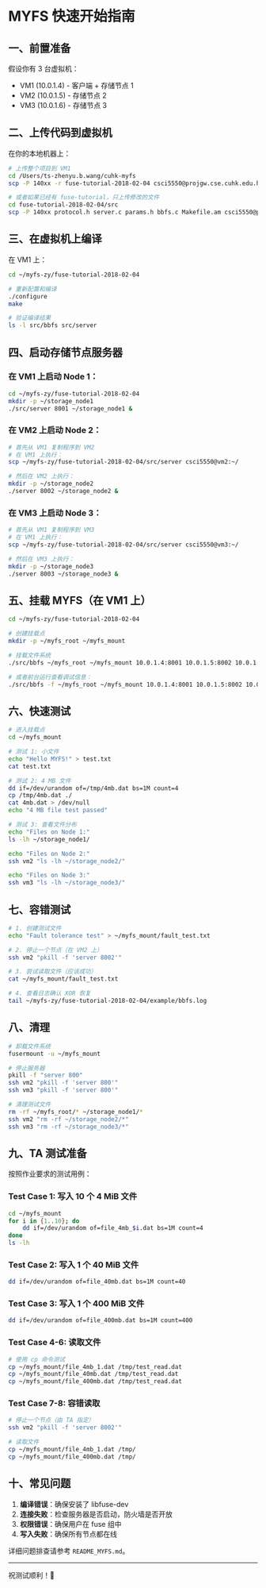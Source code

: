 # MYFS 快速开始指南

## 一、前置准备

假设你有 3 台虚拟机：
- VM1 (10.0.1.4) - 客户端 + 存储节点 1
- VM2 (10.0.1.5) - 存储节点 2  
- VM3 (10.0.1.6) - 存储节点 3

## 二、上传代码到虚拟机

在你的本地机器上：

```bash
# 上传整个项目到 VM1
cd /Users/ts-zhenyu.b.wang/cuhk-myfs
scp -P 140xx -r fuse-tutorial-2018-02-04 csci5550@projgw.cse.cuhk.edu.hk:~/myfs-zy/

# 或者如果已经有 fuse-tutorial，只上传修改的文件
cd fuse-tutorial-2018-02-04/src
scp -P 140xx protocol.h server.c params.h bbfs.c Makefile.am csci5550@projgw.cse.cuhk.edu.hk:~/myfs-zy/fuse-tutorial-2018-02-04/src/
```

## 三、在虚拟机上编译

在 VM1 上：

```bash
cd ~/myfs-zy/fuse-tutorial-2018-02-04

# 重新配置和编译
./configure
make

# 验证编译结果
ls -l src/bbfs src/server
```

## 四、启动存储节点服务器

### 在 VM1 上启动 Node 1：
```bash
cd ~/myfs-zy/fuse-tutorial-2018-02-04
mkdir -p ~/storage_node1
./src/server 8001 ~/storage_node1 &
```

### 在 VM2 上启动 Node 2：
```bash
# 首先从 VM1 复制程序到 VM2
# 在 VM1 上执行：
scp ~/myfs-zy/fuse-tutorial-2018-02-04/src/server csci5550@vm2:~/

# 然后在 VM2 上执行：
mkdir -p ~/storage_node2
./server 8002 ~/storage_node2 &
```

### 在 VM3 上启动 Node 3：
```bash
# 首先从 VM1 复制程序到 VM3
# 在 VM1 上执行：
scp ~/myfs-zy/fuse-tutorial-2018-02-04/src/server csci5550@vm3:~/

# 然后在 VM3 上执行：
mkdir -p ~/storage_node3
./server 8003 ~/storage_node3 &
```

## 五、挂载 MYFS（在 VM1 上）

```bash
cd ~/myfs-zy/fuse-tutorial-2018-02-04

# 创建挂载点
mkdir -p ~/myfs_root ~/myfs_mount

# 挂载文件系统
./src/bbfs ~/myfs_root ~/myfs_mount 10.0.1.4:8001 10.0.1.5:8002 10.0.1.6:8003 &

# 或者前台运行查看调试信息：
./src/bbfs -f ~/myfs_root ~/myfs_mount 10.0.1.4:8001 10.0.1.5:8002 10.0.1.6:8003
```

## 六、快速测试

```bash
# 进入挂载点
cd ~/myfs_mount

# 测试 1: 小文件
echo "Hello MYFS!" > test.txt
cat test.txt

# 测试 2: 4 MB 文件
dd if=/dev/urandom of=/tmp/4mb.dat bs=1M count=4
cp /tmp/4mb.dat ./
cat 4mb.dat > /dev/null
echo "4 MB file test passed"

# 测试 3: 查看文件分布
echo "Files on Node 1:"
ls -lh ~/storage_node1/

echo "Files on Node 2:"
ssh vm2 "ls -lh ~/storage_node2/"

echo "Files on Node 3:"
ssh vm3 "ls -lh ~/storage_node3/"
```

## 七、容错测试

```bash
# 1. 创建测试文件
echo "Fault tolerance test" > ~/myfs_mount/fault_test.txt

# 2. 停止一个节点（在 VM2 上）
ssh vm2 "pkill -f 'server 8002'"

# 3. 尝试读取文件（应该成功）
cat ~/myfs_mount/fault_test.txt

# 4. 查看日志确认 XOR 恢复
tail ~/myfs-zy/fuse-tutorial-2018-02-04/example/bbfs.log
```

## 八、清理

```bash
# 卸载文件系统
fusermount -u ~/myfs_mount

# 停止服务器
pkill -f "server 800"
ssh vm2 "pkill -f 'server 800'"
ssh vm3 "pkill -f 'server 800'"

# 清理测试文件
rm -rf ~/myfs_root/* ~/storage_node1/*
ssh vm2 "rm -rf ~/storage_node2/*"
ssh vm3 "rm -rf ~/storage_node3/*"
```

## 九、TA 测试准备

按照作业要求的测试用例：

### Test Case 1: 写入 10 个 4 MiB 文件
```bash
cd ~/myfs_mount
for i in {1..10}; do
    dd if=/dev/urandom of=file_4mb_$i.dat bs=1M count=4
done
ls -lh
```

### Test Case 2: 写入 1 个 40 MiB 文件
```bash
dd if=/dev/urandom of=file_40mb.dat bs=1M count=40
```

### Test Case 3: 写入 1 个 400 MiB 文件
```bash
dd if=/dev/urandom of=file_400mb.dat bs=1M count=400
```

### Test Case 4-6: 读取文件
```bash
# 使用 cp 命令测试
cp ~/myfs_mount/file_4mb_1.dat /tmp/test_read.dat
cp ~/myfs_mount/file_40mb.dat /tmp/test_read.dat
cp ~/myfs_mount/file_400mb.dat /tmp/test_read.dat
```

### Test Case 7-8: 容错读取
```bash
# 停止一个节点（由 TA 指定）
ssh vm2 "pkill -f 'server 8002'"

# 读取文件
cp ~/myfs_mount/file_4mb_1.dat /tmp/
cp ~/myfs_mount/file_400mb.dat /tmp/
```

## 十、常见问题

1. **编译错误**：确保安装了 libfuse-dev
2. **连接失败**：检查服务器是否启动，防火墙是否开放
3. **权限错误**：确保用户在 fuse 组中
4. **写入失败**：确保所有节点都在线

详细问题排查请参考 `README_MYFS.md`。

---

祝测试顺利！🎉

